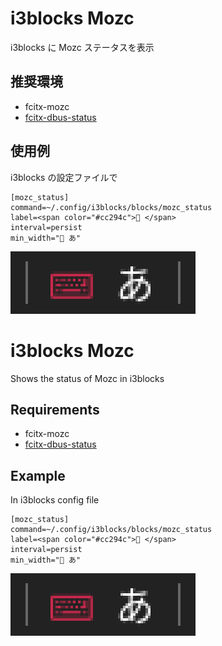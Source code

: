 # i3blocks Mozc

i3blocks に Mozc ステータスを表示

## 推奨環境

- fcitx-mozc
- [fcitx-dbus-status](https://github.com/clear-code/fcitx-dbus-status)

## 使用例

i3blocks の設定ファイルで

```
[mozc_status]
command=~/.config/i3blocks/blocks/mozc_status
label=<span color="#cc294c"> </span>
interval=persist
min_width=" あ"
```

![](/preview/preview.png)

# i3blocks Mozc

Shows the status of Mozc in i3blocks

## Requirements

- fcitx-mozc
- [fcitx-dbus-status](https://github.com/clear-code/fcitx-dbus-status)

## Example

In i3blocks config file

```
[mozc_status]
command=~/.config/i3blocks/blocks/mozc_status
label=<span color="#cc294c"> </span>
interval=persist
min_width=" あ"
```

![](/preview/preview.png)
